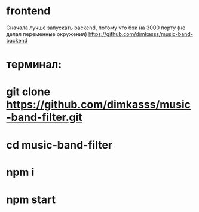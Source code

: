 # frontend
Сначала лучше запускать backend, потому что бэк на 3000 порту (не делал переменные окружения) https://github.com/dimkasss/music-band-backend

# терминал:
# git clone https://github.com/dimkasss/music-band-filter.git

# cd music-band-filter
# npm i
# npm start
